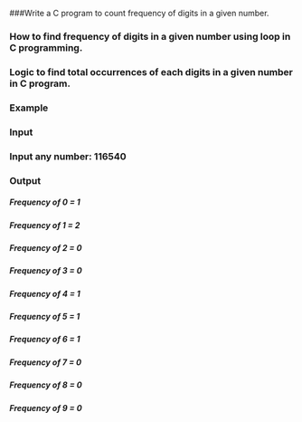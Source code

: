 ###Write a C program to count frequency of digits in a given number.
### How to find frequency of digits in a given number using loop in C programming. 
### Logic to find total occurrences of each digits in a given number in C program.
### Example

### Input

### Input any number: 116540
### Output

##### Frequency of 0 = 1 
##### Frequency of 1 = 2 
##### Frequency of 2 = 0 
##### Frequency of 3 = 0 
##### Frequency of 4 = 1 
##### Frequency of 5 = 1 
##### Frequency of 6 = 1 
##### Frequency of 7 = 0 
##### Frequency of 8 = 0 
##### Frequency of 9 = 0
